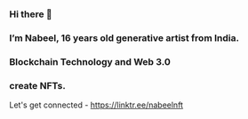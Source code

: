 ### Hi there 👋

### I’m Nabeel, 16 years old generative artist from India.

### Blockchain Technology and Web 3.0

### create NFTs.

Let's get connected - https://linktr.ee/nabeelnft
